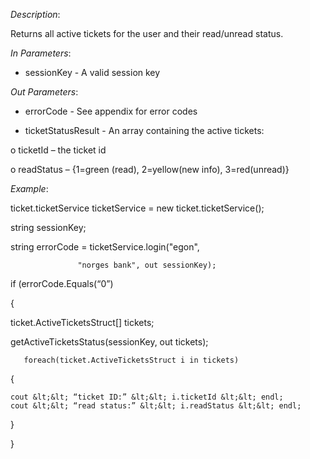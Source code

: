 <properties date="2016-06-24"
SortOrder="153"
/>

*Description*:

Returns all active tickets for the user and their read/unread status.

 

*In Parameters*:

* sessionKey                        - A valid session key

*Out Parameters*:

* errorCode  - See appendix for error codes

* ticketStatusResult - An array containing the active tickets:

o   ticketId – the ticket id

o   readStatus – {1=green (read), 2=yellow(new info), 3=red(unread)}

 

*Example*:

ticket.ticketService ticketService = new ticket.ticketService();

 

string sessionKey;

string errorCode = ticketService.login("egon",

                   "norges bank", out sessionKey);

 

if (errorCode.Equals(“0”)

{

  ticket.ActiveTicketsStruct\[\] tickets;

  getActiveTicketsStatus(sessionKey, out tickets);

       foreach(ticket.ActiveTicketsStruct i in tickets)

  {

    cout &lt;&lt; “ticket ID:” &lt;&lt; i.ticketId &lt;&lt; endl;
    cout &lt;&lt; “read status:” &lt;&lt; i.readStatus &lt;&lt; endl;

  }

}
